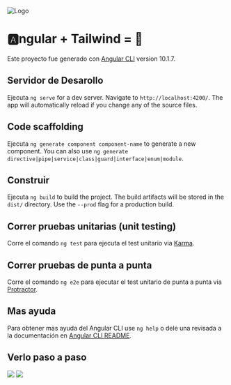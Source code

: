 ![Logo](https://miro.medium.com/max/700/1*tanT0og35gPIeI2h6ybjSQ.png)

# 🅰️ngular + Tailwind = 💓


Este proyecto fue generado con [Angular CLI](https://github.com/angular/angular-cli) version 10.1.7.

## Servidor de Desarollo

Ejecuta `ng serve` for a dev server. Navigate to `http://localhost:4200/`. The app will automatically reload if you change any of the source files.

## Code scaffolding

Ejecuta `ng generate component component-name` to generate a new component. You can also use `ng generate directive|pipe|service|class|guard|interface|enum|module`.

## Construir

Ejecuta `ng build` to build the project. The build artifacts will be stored in the `dist/` directory. Use the `--prod` flag for a production build.

## Correr pruebas unitarias (unit testing)

Corre el comando `ng test` para ejecuta el test unitario via [Karma](https://karma-Ejecutaner.github.io).

## Correr pruebas de punta a punta

Corre el comando `ng e2e` para ejecutar el test unitario de punta a punta via [Protractor](http://www.protractortest.org/).

## Mas ayuda

Para obtener mas ayuda del Angular CLI use `ng help` o dele una revisada a la documentación en [Angular CLI README](https://github.com/angular/angular-cli/blob/master/README.md).

## Verlo paso a paso 

 <a href="https://medium.com/@yeoudev/"><img src="https://img.shields.io/badge/-@yeoudev-03a57a?style=flat&labelColor=03a57a&logo=Medium"></a>
 <a href="https://dev.to/nges"><img src="https://img.shields.io/badge/-@Nges-000000?style=flat&labelColor=000000&logo=DEV.TO"></a>

